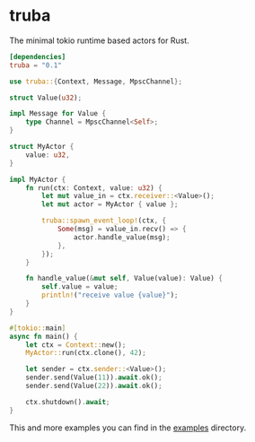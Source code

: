 # truba

The minimal tokio runtime based actors for Rust.

```toml
[dependencies]
truba = "0.1"
```

```rust
use truba::{Context, Message, MpscChannel};

struct Value(u32);

impl Message for Value {
    type Channel = MpscChannel<Self>;
}

struct MyActor {
    value: u32,
}

impl MyActor {
    fn run(ctx: Context, value: u32) {
        let mut value_in = ctx.receiver::<Value>();
        let mut actor = MyActor { value };

        truba::spawn_event_loop!(ctx, {
            Some(msg) = value_in.recv() => {
                actor.handle_value(msg);
            },
        });
    }

    fn handle_value(&mut self, Value(value): Value) {
        self.value = value;
        println!("receive value {value}");
    }
}

#[tokio::main]
async fn main() {
    let ctx = Context::new();
    MyActor::run(ctx.clone(), 42);

    let sender = ctx.sender::<Value>();
    sender.send(Value(11)).await.ok();
    sender.send(Value(22)).await.ok();

    ctx.shutdown().await;
}
```

This and more examples you can find in the [examples](examples/) directory.